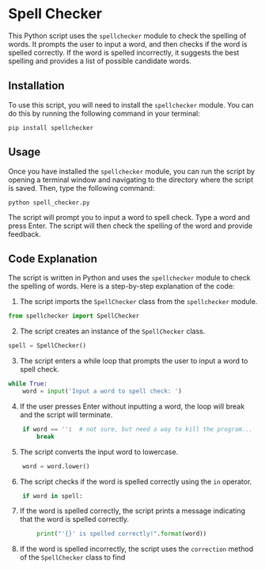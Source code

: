  # Spell Checker

This Python script uses the `spellchecker` module to check the spelling of words. It prompts the user to input a word, and then checks if the word is spelled correctly. If the word is spelled incorrectly, it suggests the best spelling and provides a list of possible candidate words.

## Installation

To use this script, you will need to install the `spellchecker` module. You can do this by running the following command in your terminal:

```
pip install spellchecker
```

## Usage

Once you have installed the `spellchecker` module, you can run the script by opening a terminal window and navigating to the directory where the script is saved. Then, type the following command:

```
python spell_checker.py
```

The script will prompt you to input a word to spell check. Type a word and press Enter. The script will then check the spelling of the word and provide feedback.

## Code Explanation

The script is written in Python and uses the `spellchecker` module to check the spelling of words. Here is a step-by-step explanation of the code:

1. The script imports the `SpellChecker` class from the `spellchecker` module.

```python
from spellchecker import SpellChecker
```

2. The script creates an instance of the `SpellChecker` class.

```python
spell = SpellChecker()
```

3. The script enters a while loop that prompts the user to input a word to spell check.

```python
while True:
    word = input('Input a word to spell check: ')
```

4. If the user presses Enter without inputting a word, the loop will break and the script will terminate.

```python
    if word == '':  # not sure, but need a way to kill the program...
        break
```

5. The script converts the input word to lowercase.

```python
    word = word.lower()
```

6. The script checks if the word is spelled correctly using the `in` operator.

```python
    if word in spell:
```

7. If the word is spelled correctly, the script prints a message indicating that the word is spelled correctly.

```python
        print("'{}' is spelled correctly!".format(word))
```

8. If the word is spelled incorrectly, the script uses the `correction` method of the `SpellChecker` class to find
